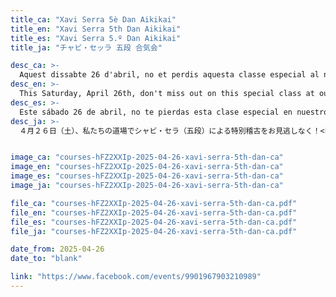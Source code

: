 ```yaml
---
title_ca: "Xavi Serra 5è Dan Aikikai"
title_en: "Xavi Serra 5th Dan Aikikai"
title_es: "Xavi Serra 5.º Dan Aikikai"
title_ja: "チャビ・セッラ 五段 合気会"

desc_ca: >-
  Aquest dissabte 26 d'abril, no et perdis aquesta classe especial al nostre dojo amb Xavi Serra, 5è Dan Aikikai.<br><br>Aquesta sessió està oberta a tothom que vulgui participar. No t’ho perdis!<br><br>T’hi esperem!
desc_en: >-
  This Saturday, April 26th, don't miss out on this special class at our dojo with Xavi Serra, 5th Dan Aikikai.<br><br>This session is open to everyone who wants to participate. Don't miss it!<br><br>We look forward to seeing you there!
desc_es: >-
  Este sábado 26 de abril, no te pierdas esta clase especial en nuestro dojo con Xavi Serra, 5.º Dan Aikikai.<br><br>Esta sesión está abierta a todos los que quieran participar. ¡No te lo pierdas!<br><br>¡Te esperamos!
desc_ja: >-
  ４月２６日（土）、私たちの道場でシャビ・セラ（五段）による特別稽古をお見逃しなく！<br><br>このセッションは参加希望の方すべてに開放されています。お見逃しなく！<br><br>お待ちしています！


image_ca: "courses-hFZ2XXIp-2025-04-26-xavi-serra-5th-dan-ca"
image_en: "courses-hFZ2XXIp-2025-04-26-xavi-serra-5th-dan-ca"
image_es: "courses-hFZ2XXIp-2025-04-26-xavi-serra-5th-dan-ca"
image_ja: "courses-hFZ2XXIp-2025-04-26-xavi-serra-5th-dan-ca"

file_ca: "courses-hFZ2XXIp-2025-04-26-xavi-serra-5th-dan-ca.pdf"
file_en: "courses-hFZ2XXIp-2025-04-26-xavi-serra-5th-dan-ca.pdf"
file_es: "courses-hFZ2XXIp-2025-04-26-xavi-serra-5th-dan-ca.pdf"
file_ja: "courses-hFZ2XXIp-2025-04-26-xavi-serra-5th-dan-ca.pdf"

date_from: 2025-04-26
date_to: "blank"

link: "https://www.facebook.com/events/9901967903210989"
---
```

